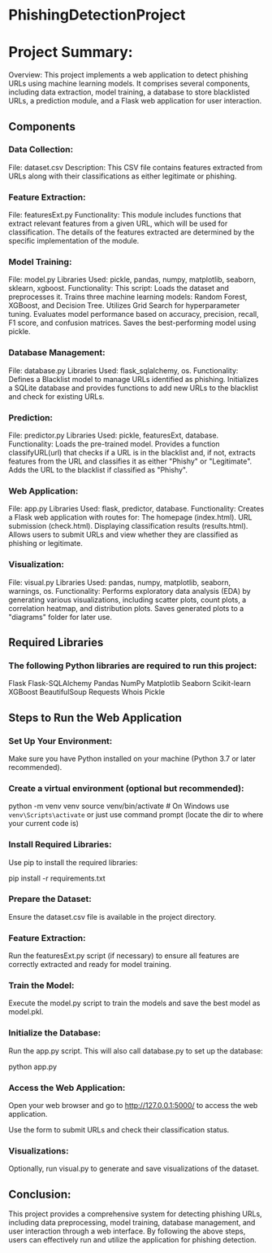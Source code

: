 # PhishingDetectionProject
# Project Summary:
Overview: This project implements a web application to detect phishing URLs using machine learning models. It comprises several components, including data extraction, model training, a database to store blacklisted URLs, a prediction module, and a Flask web application for user interaction.

## Components
### Data Collection:

File: dataset.csv
Description: This CSV file contains features extracted from URLs along with their classifications as either legitimate or phishing.

### Feature Extraction:

File: featuresExt.py
Functionality: This module includes functions that extract relevant features from a given URL, which will be used for classification. The details of the features extracted are determined by the specific implementation of the module.

### Model Training:

File: model.py
Libraries Used: pickle, pandas, numpy, matplotlib, seaborn, sklearn, xgboost.
Functionality: This script:
Loads the dataset and preprocesses it.
Trains three machine learning models: Random Forest, XGBoost, and Decision Tree.
Utilizes Grid Search for hyperparameter tuning.
Evaluates model performance based on accuracy, precision, recall, F1 score, and confusion matrices.
Saves the best-performing model using pickle.

### Database Management:

File: database.py
Libraries Used: flask_sqlalchemy, os.
Functionality:
Defines a Blacklist model to manage URLs identified as phishing.
Initializes a SQLite database and provides functions to add new URLs to the blacklist and check for existing URLs.

### Prediction:

File: predictor.py
Libraries Used: pickle, featuresExt, database.
Functionality:
Loads the pre-trained model.
Provides a function classifyURL(url) that checks if a URL is in the blacklist and, if not, extracts features from the URL and classifies it as either "Phishy" or "Legitimate".
Adds the URL to the blacklist if classified as "Phishy".

### Web Application:

File: app.py
Libraries Used: flask, predictor, database.
Functionality:
Creates a Flask web application with routes for:
The homepage (index.html).
URL submission (check.html).
Displaying classification results (results.html).
Allows users to submit URLs and view whether they are classified as phishing or legitimate.

### Visualization:

File: visual.py
Libraries Used: pandas, numpy, matplotlib, seaborn, warnings, os.
Functionality:
Performs exploratory data analysis (EDA) by generating various visualizations, including scatter plots, count plots, a correlation heatmap, and distribution plots.
Saves generated plots to a "diagrams" folder for later use.

## Required Libraries

### The following Python libraries are required to run this project:

Flask
Flask-SQLAlchemy
Pandas
NumPy
Matplotlib
Seaborn
Scikit-learn
XGBoost
BeautifulSoup
Requests
Whois
Pickle

## Steps to Run the Web Application

### Set Up Your Environment:

Make sure you have Python installed on your machine (Python 3.7 or later recommended).

### Create a virtual environment (optional but recommended):

python -m venv venv
source venv/bin/activate  # On Windows use `venv\Scripts\activate`
or just use command prompt (locate the dir to where your current code is)

### Install Required Libraries:

Use pip to install the required libraries:

pip install -r requirements.txt

### Prepare the Dataset:

Ensure the dataset.csv file is available in the project directory.

### Feature Extraction:

Run the featuresExt.py script (if necessary) to ensure all features are correctly extracted and ready for model training.

### Train the Model:

Execute the model.py script to train the models and save the best model as model.pkl.

### Initialize the Database:

Run the app.py script. This will also call database.py to set up the database:

python app.py

### Access the Web Application:

Open your web browser and go to http://127.0.0.1:5000/ to access the web application.

Use the form to submit URLs and check their classification status.

### Visualizations:

Optionally, run visual.py to generate and save visualizations of the dataset.

## Conclusion:

This project provides a comprehensive system for detecting phishing URLs, including data preprocessing, model training, database management, and user interaction through a web interface. By following the above steps, users can effectively run and utilize the application for phishing detection.

